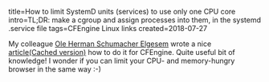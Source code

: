 title=How to limit SystemD units (services) to use only one CPU core
intro=TL;DR: make a cgroup and assign processes into them, in the systemd .service file
tags=CFEngine Linux links
created=2018-07-27

My colleague [Ole Herman Schumacher Elgesem][ole] wrote a nice [article][][(Cached version)](http://archive.li/7Ztya) how to do it for CFEngine. Quite useful bit of knowledge! I wonder if you can limit your CPU- and memory-hungry browser in the same way :-)

[ole]: https://github.com/olehermanse
[article]: https://oleherman.com/unix/systemd_dedicated_cpu/
